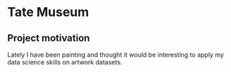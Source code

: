 # Tate Museum

## Project motivation
Lately I have been painting and thought it would be interesting to apply my data science skills on artwork datasets.
